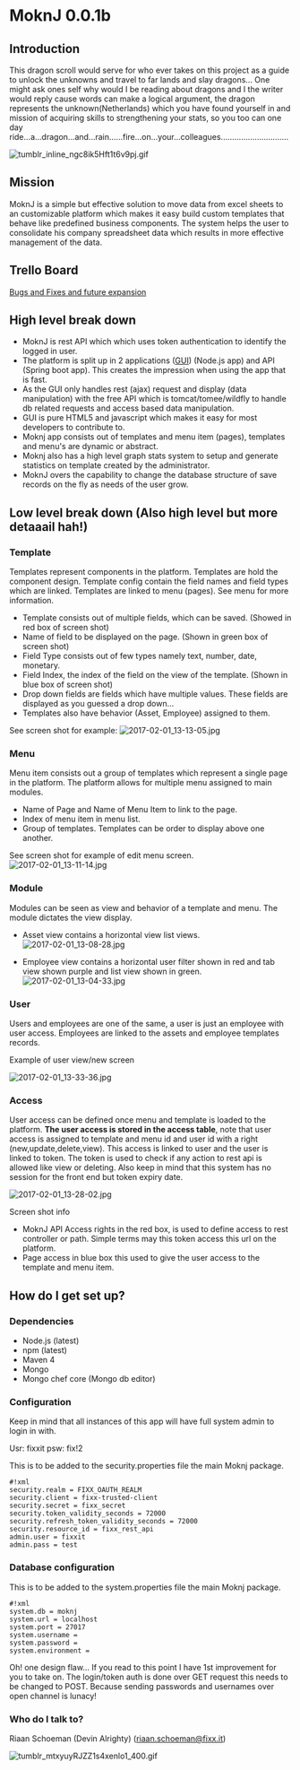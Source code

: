 # MoknJ 0.0.1b #
## Introduction ##
This dragon scroll would serve for who ever takes on this project as a guide to unlock the unknowns and travel to far lands and slay dragons... One might ask ones self why would I be reading about dragons and I the writer would reply cause words can make a logical argument, the dragon represents the unknown(Netherlands) which you have found yourself in and mission of acquiring skills to strengthening your stats, so you too can one day ride...a...dragon...and...rain......fire...on...your...colleagues..............................

![tumblr_inline_ngc8ik5Hft1t6v9pj.gif](https://bitbucket.org/repo/aEK7Ey/images/1843827414-tumblr_inline_ngc8ik5Hft1t6v9pj.gif)

## Mission ##
MoknJ is a simple but effective solution to move data from excel sheets to an customizable platform which makes it easy build custom templates that behave like predefined business components. The system helps the user to consolidate his company spreadsheet data which results in more effective management of the data.

## Trello Board ##
[Bugs and Fixes and future expansion](https://trello.com/b/Uw1TjVAL/asset-management-project)

## High level break down ##
* MoknJ is rest API which which uses token authentication to identify the logged in user. 
* The platform is split up in 2 applications ([GUI](https://bitbucket.org/fixxitprofessionalservices/fixxassettrackerui)) (Node.js app) and API (Spring boot app). This creates the impression when using the app that is fast. 
* As the GUI only handles rest (ajax) request and display (data manipulation) with the free API which is  tomcat/tomee/wildfly to handle db related requests and access based data manipulation.
* GUI is pure HTML5 and javascript which makes it easy for most developers to contribute to.
* Moknj app consists out of templates and menu item (pages), templates and menu's are dynamic or abstract.
* Moknj also has a high level graph stats system to setup and generate statistics on template created by the administrator.
* MoknJ overs the capability to change the database structure of save records on the fly as needs of the user grow.

## Low level break down (Also high level but more detaaail hah!) ##
### Template ###
Templates represent components in the platform. Templates are hold the component design. Template config contain the field names and field types which are linked. Templates are linked to menu (pages). See menu for more information.

* Template consists out of multiple fields, which can be saved. (Showed in red box of screen shot)
* Name of field to be displayed on the page. (Shown in green box of screen shot)
* Field Type consists out of few types namely text, number, date, monetary.
* Field Index, the index of the field on the view of the template. (Shown in blue box of screen shot)
* Drop down fields are fields which have multiple values. These fields are displayed as you guessed a drop down... 
* Templates also have behavior (Asset, Employee) assigned to them.  

See screen shot for example:
![2017-02-01_13-13-05.jpg](https://bitbucket.org/repo/aEK7Ey/images/193534309-2017-02-01_13-13-05.jpg)

### Menu ###
Menu item consists out a group of templates which represent a single page in the platform. The platform allows for multiple menu assigned to main modules.

* Name of Page and Name of Menu Item to link to the page.
* Index of menu item in menu list.
* Group of templates. Templates can be order to display above one another.

See screen shot for example of edit menu screen.
![2017-02-01_13-11-14.jpg](https://bitbucket.org/repo/aEK7Ey/images/3443332288-2017-02-01_13-11-14.jpg)

### Module ###
Modules can be seen as view and behavior of a template and menu. The module dictates the view display.  

* Asset view contains a horizontal view list views.
![2017-02-01_13-08-28.jpg](https://bitbucket.org/repo/aEK7Ey/images/3967650579-2017-02-01_13-08-28.jpg)

* Employee view contains a horizontal user filter shown in red and tab view shown purple and list view shown in green.
![2017-02-01_13-04-33.jpg](https://bitbucket.org/repo/aEK7Ey/images/4291436877-2017-02-01_13-04-33.jpg)

### User ###
Users and employees are one of the same, a user is just an employee with user access. Employees are linked to the assets and employee templates records.

Example of user view/new screen

![2017-02-01_13-33-36.jpg](https://bitbucket.org/repo/aEK7Ey/images/382843295-2017-02-01_13-33-36.jpg)

### Access ###
User access can be defined once menu and template is loaded to the platform. **The user access is stored in the access table**, note that user access is assigned to template and menu id and user id with a right (new,update,delete,view). This access is linked to user and the user is linked to token. The token is used to check if any action to rest api is allowed like view or deleting. Also keep in mind that this system has no session for the front end but token expiry date. 

![2017-02-01_13-28-02.jpg](https://bitbucket.org/repo/aEK7Ey/images/1871385246-2017-02-01_13-28-02.jpg) 

Screen shot info
* MoknJ API Access rights in the red box, is used to define access to rest controller or path. Simple terms may this token access this url on the platform.
* Page access in blue box this used to give the user access to the template and menu item.

## How do I get set up? ##
### Dependencies ###
* Node.js (latest)
* npm (latest)
* Maven 4
* Mongo 
* Mongo chef core (Mongo db editor)

### Configuration ###
Keep in mind that all instances of this app will have full system admin to login in with.

Usr: fixxit
psw: fix!2

This is to be added to the security.properties file the main Moknj package.
```
#!xml
security.realm = FIXX_OAUTH_REALM
security.client = fixx-trusted-client
security.secret = fixx_secret
security.token_validity_seconds = 72000
security.refresh_token_validity_seconds = 72000
security.resource_id = fixx_rest_api
admin.user = fixxit
admin.pass = test
```

### Database configuration ###
This is to be added to the system.properties file the main Moknj package.
```
#!xml
system.db = moknj
system.url = localhost
system.port = 27017
system.username = 
system.password = 
system.environment =
```

Oh! one design flaw... If you read to this point I have 1st improvement for you to take on. The login/token auth is done over GET request this needs to be changed to POST. Because sending passwords and usernames over open channel is lunacy!

### Who do I talk to? ###
Riaan Schoeman (Devin Alrighty) (riaan.schoeman@fixx.it)

![tumblr_mtxyuyRJZZ1s4xenlo1_400.gif](https://bitbucket.org/repo/aEK7Ey/images/1657564402-tumblr_mtxyuyRJZZ1s4xenlo1_400.gif)